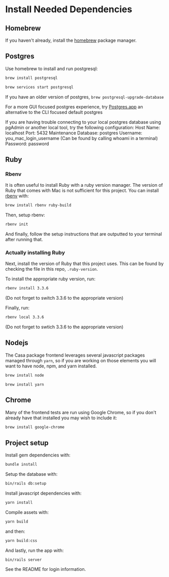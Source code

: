 # Install Needed Dependencies

## Homebrew

If you haven't already, install the [homebrew](https://brew.sh/) package manager.

## Postgres

Use homebrew to install and run postgresql:

```bash
brew install postgresql
```

```bash
brew services start postgresql
```

If you have an older version of postgres, `brew postgresql-upgrade-database`

For a more GUI focused postgres experience, try [Postgres.app](https://postgresapp.com/) an alternative to the CLI focused default postgres

If you are having trouble connecting to your local postgres database using pgAdmin or another local tool, try the following configuration:
Host Name: localhost
Port: 5432
Maintenance Database: postgres
Username: you_mac_login_username (Can be found by calling whoami in a terminal)
Password: password

## Ruby

### Rbenv

It is often useful to install Ruby with a ruby version manager. The version of Ruby that comes with Mac is not sufficient
for this project. You can install [rbenv](https://github.com/rbenv/rbenv) with:

```bash
brew install rbenv ruby-build
```

Then, setup rbenv:

```bash
rbenv init
```

And finally, follow the setup instructions that are outputted to your terminal after running that.

### Actually installing Ruby

Next, install the version of Ruby that this project uses. This can be found by checking the file in this repo, `.ruby-version`.

To install the appropriate ruby version, run:

```bash
rbenv install 3.3.6
```

(Do not forget to switch 3.3.6 to the appropriate version)

Finally, run:

```bash
rbenv local 3.3.6
```
(Do not forget to swtich 3.3.6 to the appropriate version)

## Nodejs

The Casa package frontend leverages several javascript packages managed through `yarn`, so if you are working on those elements you will want to have node, npm, and yarn installed.

```bash
brew install node
```

```
brew install yarn
```

## Chrome
Many of the frontend tests are run using Google Chrome, so if you don't already have that installed you may wish to include it:

```bash
brew install google-chrome
```

## Project setup

Install gem dependencies with:

```bash
bundle install
```

Setup the database with:

```bash
bin/rails db:setup
```

Install javascript dependencies with:
```bash
yarn install
```

Compile assets with:

```bash
yarn build
```

and then:

```bash
yarn build:css
```

And lastly, run the app with:

```bash
bin/rails server
```

See the README for login information.
